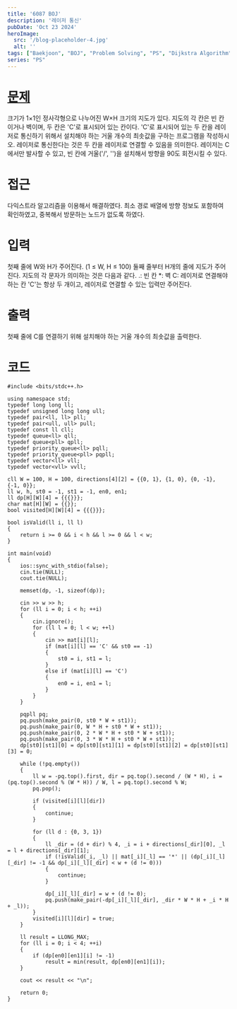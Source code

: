 ```yaml
---
title: '6087 BOJ'
description: '레이저 통신'
pubDate: 'Oct 23 2024'
heroImage: 
  src: '/blog-placeholder-4.jpg'
  alt: ''
tags: ["Baekjoon", "BOJ", "Problem Solving", "PS", "Dijkstra Algorithm"]
series: "PS"
---
```


# [문제](https://www.acmicpc.net/problem/6087)
크기가 1×1인 정사각형으로 나누어진 W×H 크기의 지도가 있다. 지도의 각 칸은 빈 칸이거나 벽이며, 두 칸은 'C'로 표시되어 있는 칸이다.
'C'로 표시되어 있는 두 칸을 레이저로 통신하기 위해서 설치해야 하는 거울 개수의 최솟값을 구하는 프로그램을 작성하시오. 레이저로 통신한다는 것은 두 칸을 레이저로 연결할 수 있음을 의미한다.
레이저는 C에서만 발사할 수 있고, 빈 칸에 거울('/', '\')을 설치해서 방향을 90도 회전시킬 수 있다.

# 접근
다익스트라 알고리즘을 이용해서 해결하였다. 최소 경로 배열에 방향 정보도 포함하여 확인하였고, 중복해서 방문하는 노드가 없도록 하였다.

# 입력
첫째 줄에 W와 H가 주어진다. (1 ≤ W, H ≤ 100)
둘째 줄부터 H개의 줄에 지도가 주어진다. 지도의 각 문자가 의미하는 것은 다음과 같다.
.: 빈 칸
*: 벽
C: 레이저로 연결해야 하는 칸
'C'는 항상 두 개이고, 레이저로 연결할 수 있는 입력만 주어진다.

# 출력
첫째 줄에 C를 연결하기 위해 설치해야 하는 거울 개수의 최솟값을 출력한다.

# 코드
```
#include <bits/stdc++.h>

using namespace std;
typedef long long ll;
typedef unsigned long long ull;
typedef pair<ll, ll> pll;
typedef pair<ull, ull> pull;
typedef const ll cll;
typedef queue<ll> qll;
typedef queue<pll> qpll;
typedef priority_queue<ll> pqll;
typedef priority_queue<pll> pqpll;
typedef vector<ll> vll;
typedef vector<vll> vvll;

cll W = 100, H = 100, directions[4][2] = {{0, 1}, {1, 0}, {0, -1}, {-1, 0}};
ll w, h, st0 = -1, st1 = -1, en0, en1;
ll dp[H][W][4] = {{{}}};
char mat[H][W] = {{}};
bool visited[H][W][4] = {{{}}};

bool isValid(ll i, ll l)
{
    return i >= 0 && i < h && l >= 0 && l < w;
}

int main(void)
{
    ios::sync_with_stdio(false);
    cin.tie(NULL);
    cout.tie(NULL);

    memset(dp, -1, sizeof(dp));

    cin >> w >> h;
    for (ll i = 0; i < h; ++i)
    {
        cin.ignore();
        for (ll l = 0; l < w; ++l)
        {
            cin >> mat[i][l];
            if (mat[i][l] == 'C' && st0 == -1)
            {
                st0 = i, st1 = l;
            }
            else if (mat[i][l] == 'C')
            {
                en0 = i, en1 = l;
            }
        }
    }

    pqpll pq;
    pq.push(make_pair(0, st0 * W + st1));
    pq.push(make_pair(0, W * H + st0 * W + st1));
    pq.push(make_pair(0, 2 * W * H + st0 * W + st1));
    pq.push(make_pair(0, 3 * W * H + st0 * W + st1));
    dp[st0][st1][0] = dp[st0][st1][1] = dp[st0][st1][2] = dp[st0][st1][3] = 0;

    while (!pq.empty())
    {
        ll w = -pq.top().first, dir = pq.top().second / (W * H), i = (pq.top().second % (W * H)) / W, l = pq.top().second % W;
        pq.pop();

        if (visited[i][l][dir])
        {
            continue;
        }

        for (ll d : {0, 3, 1})
        {
            ll _dir = (d + dir) % 4, _i = i + directions[_dir][0], _l = l + directions[_dir][1];
            if (!isValid(_i, _l) || mat[_i][_l] == '*' || (dp[_i][_l][_dir] != -1 && dp[_i][_l][_dir] < w + (d != 0)))
            {
                continue;
            }

            dp[_i][_l][_dir] = w + (d != 0);
            pq.push(make_pair(-dp[_i][_l][_dir], _dir * W * H + _i * H + _l));
        }
        visited[i][l][dir] = true;
    }

    ll result = LLONG_MAX;
    for (ll i = 0; i < 4; ++i)
    {
        if (dp[en0][en1][i] != -1)
            result = min(result, dp[en0][en1][i]);
    }

    cout << result << "\n";

    return 0;
}
```
